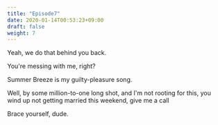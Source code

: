 ```yaml
---
title: "Episode7"
date: 2020-01-14T00:53:23+09:00
draft: false
weight: 7
---
```


Yeah, we do that behind you back.

You're messing with me, right?

Summer Breeze is my guilty-pleasure song.

Well, by some million-to-one long shot, and I'm not rooting for this, you wind up not getting married this weekend, give me a call

Brace yourself, dude.